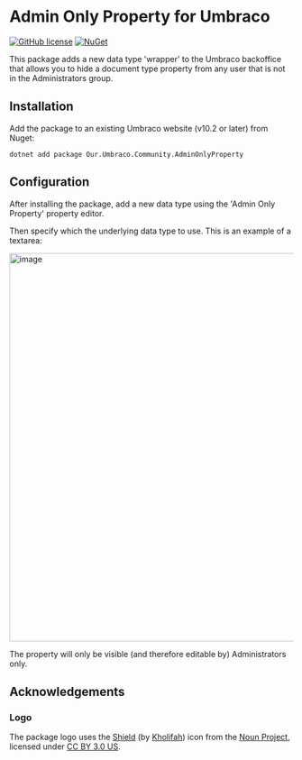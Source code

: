 # Admin Only Property for Umbraco

[![GitHub license](https://img.shields.io/github/license/lottepitcher/umbraco-admin-only-property)](LICENSE)
[![NuGet](https://img.shields.io/nuget/vpre/Our.Umbraco.Community.AdminOnlyProperty.svg)](https://www.nuget.org/packages/Our.Umbraco.Community.AdminOnlyProperty)

This package adds a new data type 'wrapper' to the Umbraco backoffice that allows you to hide a document type property from any user that is not in the Administrators group.

## Installation

Add the package to an existing Umbraco website (v10.2 or later) from Nuget:

`dotnet add package Our.Umbraco.Community.AdminOnlyProperty`

## Configuration

After installing the package, add a new data type using the 'Admin Only Property' property editor.

Then specify which the underlying data type to use. This is an example of a textarea: 

<img width="689" alt="image" src="https://user-images.githubusercontent.com/4716542/191495770-705798bc-14d7-4c33-9e79-80cbee22d2ce.png">

The property will only be visible (and therefore editable by) Administrators only.

## Acknowledgements

### Logo

The package logo uses the [Shield](https://thenounproject.com/icon/shield-5206781/) (by [Kholifah](https://thenounproject.com/vinadbumi/)) icon from the [Noun Project](https://thenounproject.com), licensed under [CC BY 3.0 US](https://creativecommons.org/licenses/by/3.0/us/).